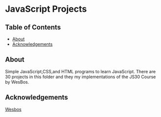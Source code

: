 # JavaScript Projects

## Table of Contents
+ [About](#about)
+ [Acknowledgements](#acknowledgements)

## About <a name = "about"></a>
Simple JavaScript,CSS,and HTML programs to learn JavaScript. There are 30 projects in this folder and they my implementations of the JS30 Course by WesBos.

## Acknowledgements <a name = "acknowledgements"></a>

[Wesbos](https://javascript30.com/)
